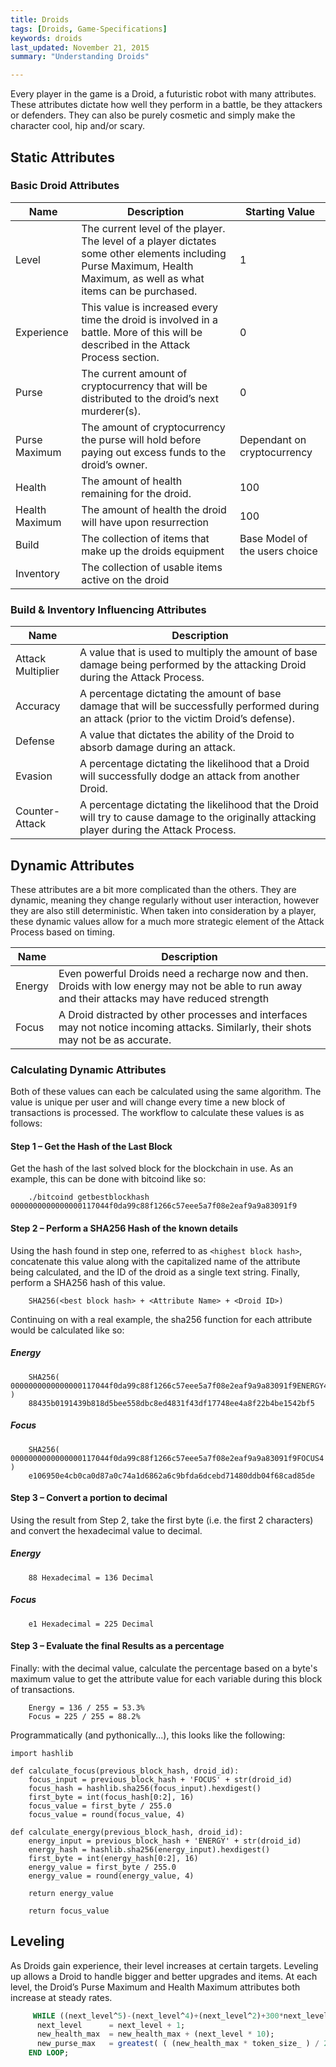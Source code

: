 ```yaml
---
title: Droids 
tags: [Droids, Game-Specifications]
keywords: droids 
last_updated: November 21, 2015
summary: "Understanding Droids"

---
```


Every player in the game is a Droid, a futuristic robot with many attributes. These attributes dictate how well they perform in a battle, be they attackers or defenders. They can also be purely cosmetic and simply make the character cool, hip and/or scary.

## Static Attributes



### Basic Droid Attributes

|Name|Description|Starting Value|
|----|----|----|
|Level|The current level of the player. The level of a player dictates some other elements including Purse Maximum, Health Maximum, as well as what items can be purchased. | 1 |
|Experience| This value is increased every time the droid is involved in a battle. More of this will be described in the Attack Process section.|0|
|Purse|The current amount of cryptocurrency that will be distributed to the droid’s next murderer(s).|0|
|Purse Maximum|The amount of cryptocurrency the purse will hold before paying out excess funds to the droid’s owner.|Dependant on cryptocurrency|
|Health|The amount of health remaining for the droid.|100|
|Health Maximum|The amount of health the droid will have upon resurrection|100|
|Build| The collection of items that make up the droids equipment| Base Model of the users choice|
|Inventory| The collection of usable items active on the droid| |


### Build & Inventory Influencing Attributes 

|Name|Description|
|----|----|
|Attack Multiplier|A value that is used to multiply the amount of base damage being performed by the attacking Droid during the Attack Process.|
|Accuracy| A percentage dictating the amount of base damage that will be successfully performed during an attack (prior to the victim Droid’s defense).|
|Defense| A value that dictates the ability of the Droid to absorb damage during an attack.|
|Evasion| A percentage dictating the likelihood that a Droid will successfully dodge an attack from another Droid.|
|Counter-Attack| A percentage dictating the likelihood that the Droid will try to cause damage to the originally attacking player during the Attack Process.|

## Dynamic Attributes

These attributes are a bit more complicated than the others. They are dynamic, meaning they change regularly without user interaction, however they are also still deterministic. When taken into consideration by a player, these dynamic values allow for a much more strategic element of the Attack Process based on timing.

|Name|Description|
|----|----|
|Energy| Even powerful Droids need a recharge now and then. Droids with low energy may not be able to run away and their attacks may have reduced strength|
|Focus|A Droid distracted by other processes and interfaces may not notice incoming attacks. Similarly, their shots may not be as accurate.|

### Calculating Dynamic Attributes
Both of these values can each be calculated using the same algorithm. The value is unique per user and will change every time a new block of transactions is processed. The workflow to calculate these values is as follows:

#### Step 1 – Get the Hash of the Last Block

Get the hash of the last solved block for the blockchain in use. As an example, this can be done with bitcoind like so:

```
	./bitcoind getbestblockhash 0000000000000000117044f0da99c88f1266c57eee5a7f08e2eaf9a9a83091f9
```

#### Step 2 – Perform a SHA256 Hash of the known details

Using the hash found in step one, referred to as `<highest block hash>`, concatenate this value along with the capitalized name of the attribute being calculated, and the ID of the droid as a single text string. Finally, perform a SHA256 hash of this value.

```
	SHA256(<best block hash> + <Attribute Name> + <Droid ID>)
```

Continuing on with a real example, the sha256 function for each attribute would be calculated like so:

##### Energy

```
	SHA256( 0000000000000000117044f0da99c88f1266c57eee5a7f08e2eaf9a9a83091f9ENERGY4 )
	88435b0191439b818d5bee558dbc8ed4831f43df17748ee4a8f22b4be1542bf5
```

##### Focus

```
	SHA256( 0000000000000000117044f0da99c88f1266c57eee5a7f08e2eaf9a9a83091f9FOCUS4 )
	e106950e4cb0ca0d87a0c74a1d6862a6c9bfda6dcebd71480ddb04f68cad85de
```

#### Step 3 – Convert a portion to decimal

Using the result from Step 2, take the first byte (i.e. the first 2 characters) and convert the hexadecimal value to decimal.

##### Energy

```
	88 Hexadecimal = 136 Decimal
```

##### Focus

```
	e1 Hexadecimal = 225 Decimal
```

#### Step 3 – Evaluate the final Results as a percentage

Finally: with the decimal value, calculate the percentage based on a byte's maximum value to get the attribute value for each variable during this block of transactions.

```
	Energy = 136 / 255 = 53.3% 
	Focus = 225 / 255 = 88.2%
```

Programmatically (and pythonically...), this looks like the following:

```
import hashlib

def calculate_focus(previous_block_hash, droid_id):
    focus_input = previous_block_hash + 'FOCUS' + str(droid_id)
    focus_hash = hashlib.sha256(focus_input).hexdigest()
    first_byte = int(focus_hash[0:2], 16)
    focus_value = first_byte / 255.0
    focus_value = round(focus_value, 4)

def calculate_energy(previous_block_hash, droid_id):
    energy_input = previous_block_hash + 'ENERGY' + str(droid_id)
    energy_hash = hashlib.sha256(energy_input).hexdigest()
    first_byte = int(energy_hash[0:2], 16)
    energy_value = first_byte / 255.0
    energy_value = round(energy_value, 4)
    
    return energy_value
    
    return focus_value
```

## Leveling
As Droids gain experience, their level increases at certain targets. Leveling up allows a Droid to handle bigger and better upgrades and items.
At each level, the Droid’s Purse Maximum and Health Maximum attributes both increase at steady rates.

```SQL
     WHILE ((next_level^5)-(next_level^4)+(next_level^2)+300*next_level) < new_experience LOOP
      next_level      = next_level + 1;
      new_health_max  = new_health_max + (next_level * 10);
      new_purse_max   = greatest( ( (new_health_max * token_size_ ) / 2)::BIGINT, (100 * token_size_) );
    END LOOP;
```

